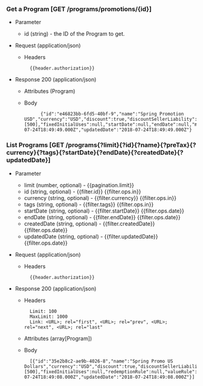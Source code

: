### Get a Program [GET /programs/promotions/{id}]

+ Parameter
    + id (string) - the ID of the Program to get.

+ Request (application/json)
    + Headers
    
            {{header.authorization}}

+ Response 200 (application/json)
    + Attributes (Program)

    + Body

                {"id":"e46823bb-6fd5-40bf-9","name":"Spring Promotion USD","currency":"USD","discount":true,"discountSellerLiability":null,"pretax":true,"active":true,"redemptionRule":null,"valueRule":null,"minInitialBalance":null,"maxInitialBalance":null,"fixedInitialBalances":[500],"fixedInitialUses":null,"startDate":null,"endDate":null,"metadata":null,"createdDate":"2018-07-24T18:49:49.000Z","updatedDate":"2018-07-24T18:49:49.000Z"}

### List Programs [GET /programs{?limit}{?id}{?name}{?preTax}{?currency}{?tags}{?startDate}{?endDate}{?createdDate}{?updatedDate}]
        
+ Parameter
    + limit (number, optional) - {{pagination.limit}}
    + id (string, optional) - {{filter.id}} {{filter.ops.in}}
    + currency (string, optional) - {{filter.currency}} {{filter.ops.in}}
    + tags (string, optional) - {{filter.tags}} {{filter.ops.in}}
    + startDate (string, optional) - {{filter.startDate}} {{filter.ops.date}}
    + endDate (string, optional) - {{filter.endDate}} {{filter.ops.date}}
    + createdDate (string, optional) - {{filter.createdDate}} {{filter.ops.date}}
    + updatedDate (string, optional) - {{filter.updatedDate}} {{filter.ops.date}}

+ Request (application/json)
    + Headers
    
            {{header.authorization}}
    
+ Response 200 (application/json)
    + Headers
        
            Limit: 100
            MaxLimit: 1000
            Link: <URL>; rel="first", <URL>; rel="prev", <URL>; rel="next", <URL>; rel="last"
        
    + Attributes (array[Program])

    + Body

            [{"id":"35e2b8c2-ae9b-4026-8","name":"Spring Promo US Dollars","currency":"USD","discount":true,"discountSellerLiability":null,"pretax":true,"active":true,"minInitialBalance":null,"maxInitialBalance":null,"fixedInitialBalances":[500],"fixedInitialUses":null,"redemptionRule":null,"valueRule":null,"startDate":null,"endDate":null,"metadata":null,"createdDate":"2018-07-24T18:49:08.000Z","updatedDate":"2018-07-24T18:49:08.000Z"}]
